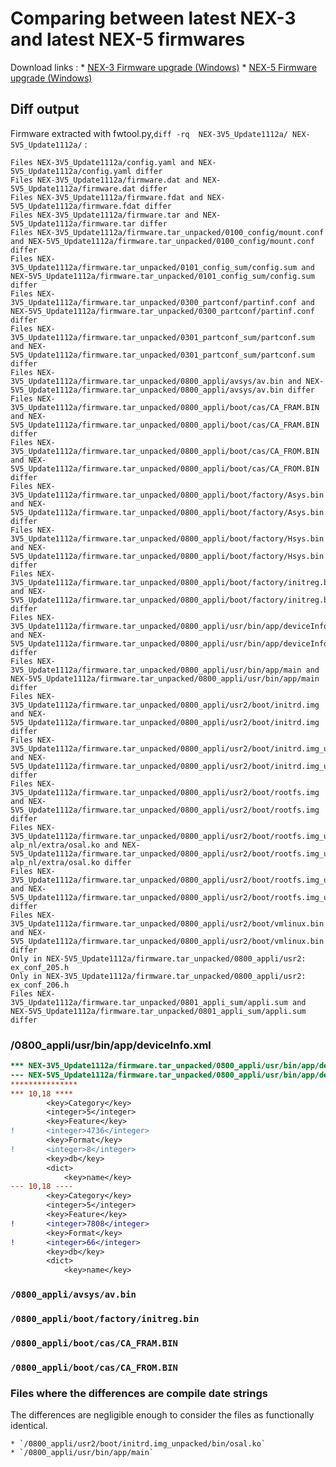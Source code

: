 # Comparing  between latest NEX-3 and latest NEX-5 firmwares

Download links :
    * [NEX-3 Firmware upgrade (Windows)](https://www.sony.co.uk/electronics/support/downloads/Z0005462)
    * [NEX-5 Firmware upgrade (Windows)](https://www.sony.co.uk/electronics/support/downloads/Z0005464)

## Diff output

Firmware extracted with fwtool.py,`diff -rq  NEX-3V5_Update1112a/ NEX-5V5_Update1112a/` :

```
Files NEX-3V5_Update1112a/config.yaml and NEX-5V5_Update1112a/config.yaml differ
Files NEX-3V5_Update1112a/firmware.dat and NEX-5V5_Update1112a/firmware.dat differ
Files NEX-3V5_Update1112a/firmware.fdat and NEX-5V5_Update1112a/firmware.fdat differ
Files NEX-3V5_Update1112a/firmware.tar and NEX-5V5_Update1112a/firmware.tar differ
Files NEX-3V5_Update1112a/firmware.tar_unpacked/0100_config/mount.conf and NEX-5V5_Update1112a/firmware.tar_unpacked/0100_config/mount.conf differ
Files NEX-3V5_Update1112a/firmware.tar_unpacked/0101_config_sum/config.sum and NEX-5V5_Update1112a/firmware.tar_unpacked/0101_config_sum/config.sum differ
Files NEX-3V5_Update1112a/firmware.tar_unpacked/0300_partconf/partinf.conf and NEX-5V5_Update1112a/firmware.tar_unpacked/0300_partconf/partinf.conf differ
Files NEX-3V5_Update1112a/firmware.tar_unpacked/0301_partconf_sum/partconf.sum and NEX-5V5_Update1112a/firmware.tar_unpacked/0301_partconf_sum/partconf.sum differ
Files NEX-3V5_Update1112a/firmware.tar_unpacked/0800_appli/avsys/av.bin and NEX-5V5_Update1112a/firmware.tar_unpacked/0800_appli/avsys/av.bin differ
Files NEX-3V5_Update1112a/firmware.tar_unpacked/0800_appli/boot/cas/CA_FRAM.BIN and NEX-5V5_Update1112a/firmware.tar_unpacked/0800_appli/boot/cas/CA_FRAM.BIN differ
Files NEX-3V5_Update1112a/firmware.tar_unpacked/0800_appli/boot/cas/CA_FROM.BIN and NEX-5V5_Update1112a/firmware.tar_unpacked/0800_appli/boot/cas/CA_FROM.BIN differ
Files NEX-3V5_Update1112a/firmware.tar_unpacked/0800_appli/boot/factory/Asys.bin and NEX-5V5_Update1112a/firmware.tar_unpacked/0800_appli/boot/factory/Asys.bin differ
Files NEX-3V5_Update1112a/firmware.tar_unpacked/0800_appli/boot/factory/Hsys.bin and NEX-5V5_Update1112a/firmware.tar_unpacked/0800_appli/boot/factory/Hsys.bin differ
Files NEX-3V5_Update1112a/firmware.tar_unpacked/0800_appli/boot/factory/initreg.bin and NEX-5V5_Update1112a/firmware.tar_unpacked/0800_appli/boot/factory/initreg.bin differ
Files NEX-3V5_Update1112a/firmware.tar_unpacked/0800_appli/usr/bin/app/deviceInfo.xml and NEX-5V5_Update1112a/firmware.tar_unpacked/0800_appli/usr/bin/app/deviceInfo.xml differ
Files NEX-3V5_Update1112a/firmware.tar_unpacked/0800_appli/usr/bin/app/main and NEX-5V5_Update1112a/firmware.tar_unpacked/0800_appli/usr/bin/app/main differ
Files NEX-3V5_Update1112a/firmware.tar_unpacked/0800_appli/usr2/boot/initrd.img and NEX-5V5_Update1112a/firmware.tar_unpacked/0800_appli/usr2/boot/initrd.img differ
Files NEX-3V5_Update1112a/firmware.tar_unpacked/0800_appli/usr2/boot/initrd.img_unpacked/bin/osal.ko and NEX-5V5_Update1112a/firmware.tar_unpacked/0800_appli/usr2/boot/initrd.img_unpacked/bin/osal.ko differ
Files NEX-3V5_Update1112a/firmware.tar_unpacked/0800_appli/usr2/boot/rootfs.img and NEX-5V5_Update1112a/firmware.tar_unpacked/0800_appli/usr2/boot/rootfs.img differ
Files NEX-3V5_Update1112a/firmware.tar_unpacked/0800_appli/usr2/boot/rootfs.img_unpacked/lib/modules/2.6.22.19-alp_nl/extra/osal.ko and NEX-5V5_Update1112a/firmware.tar_unpacked/0800_appli/usr2/boot/rootfs.img_unpacked/lib/modules/2.6.22.19-alp_nl/extra/osal.ko differ
Files NEX-3V5_Update1112a/firmware.tar_unpacked/0800_appli/usr2/boot/rootfs.img_unpacked/version.txt and NEX-5V5_Update1112a/firmware.tar_unpacked/0800_appli/usr2/boot/rootfs.img_unpacked/version.txt differ
Files NEX-3V5_Update1112a/firmware.tar_unpacked/0800_appli/usr2/boot/vmlinux.bin and NEX-5V5_Update1112a/firmware.tar_unpacked/0800_appli/usr2/boot/vmlinux.bin differ
Only in NEX-5V5_Update1112a/firmware.tar_unpacked/0800_appli/usr2: ex_conf_205.h
Only in NEX-3V5_Update1112a/firmware.tar_unpacked/0800_appli/usr2: ex_conf_206.h
Files NEX-3V5_Update1112a/firmware.tar_unpacked/0801_appli_sum/appli.sum and NEX-5V5_Update1112a/firmware.tar_unpacked/0801_appli_sum/appli.sum differ
```

### /0800_appli/usr/bin/app/deviceInfo.xml

```diff
*** NEX-3V5_Update1112a/firmware.tar_unpacked/0800_appli/usr/bin/app/deviceInfo.xml	Thu Dec  8 01:01:37 2011
--- NEX-5V5_Update1112a/firmware.tar_unpacked/0800_appli/usr/bin/app/deviceInfo.xml	Thu Dec  8 01:01:04 2011
***************
*** 10,18 ****
  		<key>Category</key>
  		<integer>5</integer>
  		<key>Feature</key>
! 		<integer>4736</integer>
  		<key>Format</key>
! 		<integer>8</integer>
  		<key>db</key>
  		<dict>
  			<key>name</key>
--- 10,18 ----
  		<key>Category</key>
  		<integer>5</integer>
  		<key>Feature</key>
! 		<integer>7808</integer>
  		<key>Format</key>
! 		<integer>66</integer>
  		<key>db</key>
  		<dict>
  			<key>name</key>
```

### `/0800_appli/avsys/av.bin`

### `/0800_appli/boot/factory/initreg.bin`

### `/0800_appli/boot/cas/CA_FRAM.BIN`

### `/0800_appli/boot/cas/CA_FROM.BIN`

### Files where the differences are compile date strings

The differences are negligible enough to consider the files as functionally identical.

    * `/0800_appli/usr2/boot/initrd.img_unpacked/bin/osal.ko`
    * `/0800_appli/usr/bin/app/main`
